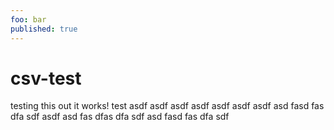 ```yaml
---
foo: bar
published: true
---
```



# csv-test
testing this out it works! test
asdf
asdf
asdf
asdf
asdf
asdf
asdf
asd
fasd
fas
dfa
sdf
asdf
asd
fas
dfas
dfa
sdf
asd
fasd
fas
dfa
sdf
